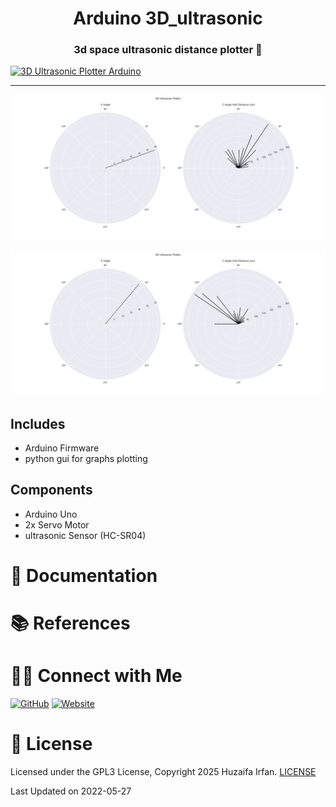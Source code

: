 
<div align="center">
  <h1>Arduino 3D_ultrasonic</h1>
  <p><h3 align="center">3d space ultrasonic distance plotter 🚀</h3></p>
</div>


[![3D Ultrasonic Plotter Arduino](https://ytcards.demolab.com/?id=jxF30eEdFHE&title=3D+Ultrasonic+Plotter+Arduino&lang=en&timestamp=0&background_color=%230d1117&title_color=%23ffffff&stats_color=%23dedede&max_title_lines=1&width=300&border_radius=5&duration=0)](https://www.youtube.com/shorts/jxF30eEdFHE)

<hr>

![cover](20.png)

![cover](50.png)


## Includes
- Arduino Firmware
- python gui for graphs plotting

## Components
- Arduino Uno
- 2x Servo Motor
- ultrasonic Sensor (HC-SR04)

# 📝 Documentation

# 📚 References


# 🤝🏻 Connect with Me

[![GitHub](https://img.shields.io/badge/Github-%23222.svg?style=for-the-badge&logo=github&logoColor=white)](https://github.com/HuzaifaIrfan/)
[![Website](https://img.shields.io/badge/Website-%23222.svg?style=for-the-badge&logo=google-chrome&logoColor==%234285F4)](https://www.huzaifairfan.com)

# 📜 License

Licensed under the GPL3 License, Copyright 2025 Huzaifa Irfan. [LICENSE](LICENSE)

Last Updated on 2022-05-27
